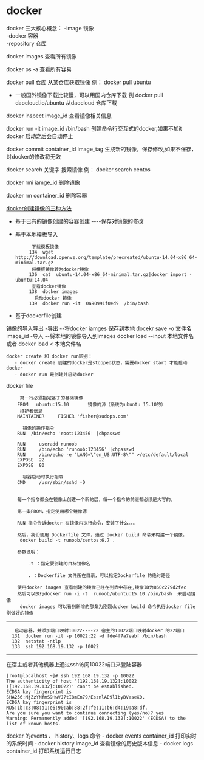 # docker
docker 三大核心概念：
 -image 镜像   
 -docker 容器  
 -repository 仓库

docker images  查看所有镜像

docker ps -a   查看所有容易

docker pull  仓库   从某仓库获取镜像   例： docker pull ubuntu 

  - 一般国外镜像下载比较慢，可以用国内仓库下载  例  docker pull daocloud.io/ubuntu 从daocloud 仓库下载

docker inspect image_id 查看镜像相关信息

docker run -it image_id /bin/bash   创建命令行交互式的docker,如果不加it docker 启动之后会自动停止

docker commit container_id  image_tag  生成新的镜像，保存修改,如果不保存，对docker的修改将无效

docker search 关键字  搜索镜像 例： docker search centos

docker rmi iamge_id 删除镜像

docker   rm container_id 删除容器

[docker创建镜像的三种方法](http://www.cnblogs.com/zhangmingcheng/p/5720792.html)
   - 基于已有的镜像创建的容器创建   ----保存对镜像的修改
   - 基于本地模板导入
      ```
            下载模板镜像
           134  wget http://download.openvz.org/template/precreated/ubuntu-14.04-x86_64-minimal.tar.gz
            将模板镜像转为docker镜像
           136  cat  ubuntu-14.04-x86_64-minimal.tar.gz|docker import - ubuntu:14.04
            查看docker镜像
           138  docker images
             启动docker 镜像
           139  docker run -it  0a90991f0ed9  /bin/bash
       ```

   - 基于dockerfile创建
   
   
   镜像的导入导出
    -导出 --将docker iamges 保存到本地   docekr save -o  文件名   image_id 
    -导入 --将本地的镜像导入到images      docker load --input 本地文件名 或者 docker load < 本地文件名 
    
    docker create 和 docker run区别：
       - docker create 创建的docker是stopped状态，需要docker start 才能启动docker
       - docker run 是创建并启动docker
       
       
docker file
  ```
       第一行必须指定基于的基础镜像
      FROM   ubuntu:15.10       镜像的源（系统为ubuntu 15.10的）
       维护者信息
      MAINTAINER     FISHER 'fisher@sudops.com'

        镜像的操作指令
      RUN  /bin/echo 'root:123456' |chpasswd

      RUN     useradd runoob
      RUN     /bin/echo 'runoob:123456' |chpasswd
      RUN     /bin/echo -e "LANG=\"en_US.UTF-8\"" >/etc/default/local
      EXPOSE  22
      EXPOSE  80

        容器启动时执行指令
      CMD     /usr/sbin/sshd -D


      每一个指令都会在镜像上创建一个新的层，每一个指令的前缀都必须是大写的。

      第一条FROM，指定使用哪个镜像源

      RUN 指令告诉docker 在镜像内执行命令，安装了什么。。。

      然后，我们使用 Dockerfile 文件，通过 docker build 命令来构建一个镜像。
       docker build -t runoob/centos:6.7 .

      参数说明：

          -t ：指定要创建的目标镜像名

          . ：Dockerfile 文件所在目录，可以指定Dockerfile 的绝对路径

      使用docker images 查看创建的镜像已经在列表中存在,镜像ID为860c279d2fec
      然后可以执行docker run -i -t  runoob/ubuntu:15.10 /bin/bash  来启动镜像
       docker images 可以看到新增的那条为刚刚docker build 命令执行docker file刚做好的镜像

  ```
  ***
  ```
     启动容器，并添加端口映射10022----22 宿主的10022端口映射docker 的22端口
    131  docker run -it -p 10022:22 -d fde4f7a7eabf /bin/bash
    132  netstat -ntlp
    133  ssh 192.168.19.132 -p 10022
  ```
  ***
  在宿主或者其他机器上通过ssh访问10022端口来登陆容器
  ```
  [root@localhost ~]# ssh 192.168.19.132 -p 10022
  The authenticity of host '[192.168.19.132]:10022 ([192.168.19.132]:10022)' can't be established.
  ECDSA key fingerprint is SHA256:MjZzYNfmS9HwVJ7tI8mEn79/EsznlAE9lIbyBVaseX0.
  ECDSA key fingerprint is MD5:1b:c3:08:a1:e6:90:ab:88:2f:fe:11:b6:d4:19:a8:df.
  Are you sure you want to continue connecting (yes/no)? yes
  Warning: Permanently added '[192.168.19.132]:10022' (ECDSA) to the list of known hosts.

  ```

docker 的events 、 history、logs 命令
    - docker events container_id  打印实时的系统时间
    - docker history image_id     查看镜像的历史版本信息
    - docker logs container_id    打印系统运行日志
